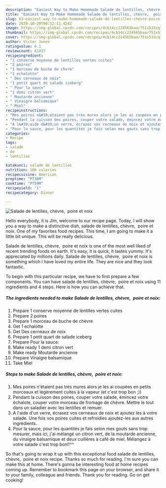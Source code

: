 ```yaml
---
description: "Easiest Way to Make Homemade Salade de lentilles, chèvre,  poire et noix"
title: "Easiest Way to Make Homemade Salade de lentilles, chèvre,  poire et noix"
slug: 63-easiest-way-to-make-homemade-salade-de-lentilles-chevre-poire-et-noix
date: 2020-10-20T00:52:11.424Z
image: https://img-global.cpcdn.com/recipes/4cb14cc224565baa/751x532cq70/salade-de-lentilles-chevre-poire-et-noix-photo-principale-de-la-recette.jpg
thumbnail: https://img-global.cpcdn.com/recipes/4cb14cc224565baa/751x532cq70/salade-de-lentilles-chevre-poire-et-noix-photo-principale-de-la-recette.jpg
cover: https://img-global.cpcdn.com/recipes/4cb14cc224565baa/751x532cq70/salade-de-lentilles-chevre-poire-et-noix-photo-principale-de-la-recette.jpg
author: Victor Jones
ratingvalue: 4.1
reviewcount: 41037
recipeingredient:
- "1 conserve moyenne de lentilles vertes cuites"
- "2 poires"
- "1 morceau de buche de chvre"
- "1 echalotte"
- " Des cerneaux de noix"
- "1 petit quart de salade iceberg"
- " Pour la sauce"
- "1 demi citron vert"
- " Moutarde ancienne"
- " Vinaigre balsamique"
- " Miel"
recipeinstructions:
- "Mes poires n&#39;étaient pas très mures alors je les ai coupées en petits morceaux et légèrement cuites à la vapeur (et c&#39;est trop bon ;))"
- "Pendant la cuisson des poires, couper votre salade, émincez votre échalote, couper votre morceau de fromage de chèvre. Mettre le tout dans un saladier avec les lentilles et remuer."
- "A l&#39;aide d&#39;un verre, écrasez vos cerneaux de noix et ajoutez les à votre salade. Une fois vos poires cuites et refroidies ajoutez-les aux autres ingrédients."
- "Pour la sauce, pour les quantités je fais selon mes gouts sans trop mesurer, mais ici, j&#39;ai mélangé un citron vert, de la moutarde ancienne, du vinaigre balsamique et deux cuillères à café de miel. Mélangez à votre salade c&#39;est trop bon!!^^"
categories:
- Recipe
tags:
- salade
- de
- lentilles

katakunci: salade de lentilles 
nutrition: 166 calories
recipecuisine: American
preptime: "PT36M"
cooktime: "PT59M"
recipeyield: "1"
recipecategory: Dinner

---
```



![Salade de lentilles, chèvre,  poire et noix](https://img-global.cpcdn.com/recipes/4cb14cc224565baa/751x532cq70/salade-de-lentilles-chevre-poire-et-noix-photo-principale-de-la-recette.jpg)

Hello everybody, it is Jim, welcome to our recipe page. Today, I will show you a way to make a distinctive dish, salade de lentilles, chèvre,  poire et noix. One of my favorites food recipes. This time, I am going to make it a little bit unique. This will be really delicious.



Salade de lentilles, chèvre,  poire et noix is one of the most well liked of recent trending foods on earth. It's easy, it is quick, it tastes yummy. It's appreciated by millions daily. Salade de lentilles, chèvre,  poire et noix is something which I have loved my entire life. They are nice and they look fantastic.


To begin with this particular recipe, we have to first prepare a few components. You can have salade de lentilles, chèvre,  poire et noix using 11 ingredients and 4 steps. Here is how you can achieve that.

<!--inarticleads1-->

##### The ingredients needed to make Salade de lentilles, chèvre,  poire et noix:

1. Prepare 1 conserve moyenne de lentilles vertes cuites
1. Prepare 2 poires
1. Prepare 1 morceau de buche de chèvre
1. Get 1 echalotte
1. Get  Des cerneaux de noix
1. Prepare 1 petit quart de salade iceberg
1. Prepare  Pour la sauce:
1. Make ready 1 demi citron vert
1. Make ready  Moutarde ancienne
1. Prepare  Vinaigre balsamique
1. Take  Miel




<!--inarticleads2-->

##### Steps to make Salade de lentilles, chèvre,  poire et noix:

1. Mes poires n&#39;étaient pas très mures alors je les ai coupées en petits morceaux et légèrement cuites à la vapeur (et c&#39;est trop bon ;))
1. Pendant la cuisson des poires, couper votre salade, émincez votre échalote, couper votre morceau de fromage de chèvre. Mettre le tout dans un saladier avec les lentilles et remuer.
1. A l&#39;aide d&#39;un verre, écrasez vos cerneaux de noix et ajoutez les à votre salade. Une fois vos poires cuites et refroidies ajoutez-les aux autres ingrédients.
1. Pour la sauce, pour les quantités je fais selon mes gouts sans trop mesurer, mais ici, j&#39;ai mélangé un citron vert, de la moutarde ancienne, du vinaigre balsamique et deux cuillères à café de miel. Mélangez à votre salade c&#39;est trop bon!!^^




So that's going to wrap it up with this exceptional food salade de lentilles, chèvre,  poire et noix recipe. Thanks so much for reading. I'm sure you can make this at home. There's gonna be interesting food at home recipes coming up. Remember to bookmark this page on your browser, and share it to your family, colleague and friends. Thank you for reading. Go on get cooking!
